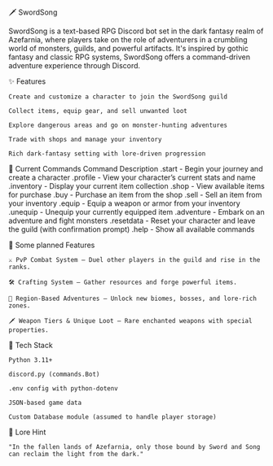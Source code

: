 🗡️ SwordSong

SwordSong is a text-based RPG Discord bot set in the dark fantasy realm of Azefarnia, where players take on the role of adventurers in a crumbling world of monsters, guilds, and powerful artifacts. It's inspired by gothic fantasy and classic RPG systems, SwordSong offers a command-driven adventure experience through Discord.

✨ Features

    Create and customize a character to join the SwordSong guild

    Collect items, equip gear, and sell unwanted loot

    Explore dangerous areas and go on monster-hunting adventures

    Trade with shops and manage your inventory

    Rich dark-fantasy setting with lore-driven progression

🔮 Current Commands
Command	Description
    .start - Begin your journey and create a character
    .profile - View your character’s current stats and name
    .inventory - Display your current item collection
    .shop - View available items for purchase
    .buy <item> - Purchase an item from the shop
    .sell <item> - Sell an item from your inventory
    .equip <item> - Equip a weapon or armor from your inventory
    .unequip <item> - Unequip your currently equipped item
    .adventure - Embark on an adventure and fight monsters
    .resetdata - Reset your character and leave the guild (with confirmation prompt)
    .help - Show all available commands

🔧 Some planned Features

    ⚔️ PvP Combat System — Duel other players in the guild and rise in the ranks.

    🛠️ Crafting System — Gather resources and forge powerful items.

    🏰 Region-Based Adventures — Unlock new biomes, bosses, and lore-rich zones.

    🗡️ Weapon Tiers & Unique Loot — Rare enchanted weapons with special properties.

🐍 Tech Stack

    Python 3.11+

    discord.py (commands.Bot)

    .env config with python-dotenv

    JSON-based game data

    Custom Database module (assumed to handle player storage)

🧙 Lore Hint

    "In the fallen lands of Azefarnia, only those bound by Sword and Song can reclaim the light from the dark."
